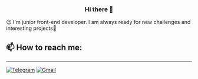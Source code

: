 <p align="center">
  <h3 align="center">Hi there 👋</h3>
</p>

 😉 I'm junior front-end developer. I am always ready for new challenges and interesting projects💪

 ## 📫 How to reach me:
 ---
[![Telegram](https://img.shields.io/badge/-telegram-blue?color=blue&logo=telegram&logoColor=white)](https://t.me/IvanBasiuk)
[![Gmail](https://img.shields.io/badge/-Gmail-white?color=red&logo=gmail&logoColor=red)](mailto:vaanbass@gmail.com)










<!--
**Basiuk-Ivan/Basiuk-Ivan** is a ✨ _special_ ✨ repository because its `README.md` (this file) appears on your GitHub profile.

Here are some ideas to get you started:

- 🔭 I’m currently working on ...
- 🌱 I’m currently learning ...
- 👯 I’m looking to collaborate on ...
- 🤔 I’m looking for help with ...
- 💬 Ask me about ...
- 📫 How to reach me: ...
- 😄 Pronouns: ...
- ⚡ Fun fact: ...
-->
